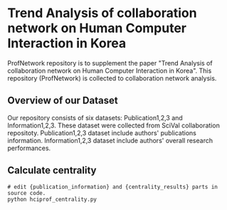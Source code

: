 # Trend Analysis of collaboration network on Human Computer Interaction in Korea
ProfNetwork repository is to supplement the paper "Trend Analysis of collaboration network on Human Computer Interaction in Korea". This repository (ProfNetwork) is collected to collaboration network analysis.

## Overview of our Dataset
Our repository consists of six datasets: Publication1,2,3 and Information1,2,3. These dataset were collected from SciVal collaboration repositoty. Publication1,2,3 dataset include authors' publications information. Information1,2,3 dataset include authors' overall research performances.

## Calculate centrality

```
# edit {publication_information} and {centrality_results} parts in source code.
python hciprof_centrality.py
```
